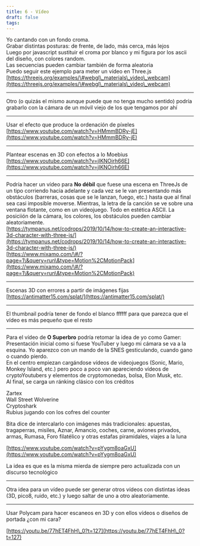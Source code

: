 ```yaml
---
title: 6 - Vídeo
draft: false
tags:
---
```

Yo cantando con un fondo croma.  
Grabar distintas posturas: de frente, de lado, más cerca, más lejos  
Luego por javascript sustituir el croma por blanco y mi figura por los ascii del diseño, con colores random.  
Las secuencias pueden cambiar también de forma aleatoria  
Puedo seguir este ejemplo para meter un vídeo en Three.js  
[https://threejs.org/examples/\#webgl\_materials\_video\_webcam](https://threejs.org/examples/\#webgl\_materials\_video\_webcam)

---
Otro (o quizás el mismo aunque puede que no tenga mucho sentido) podría grabarlo con la cámara de un móvil viejo de los que tengamos por ahí

---
Usar el efecto que produce la ordenación de píxeles  
[https://www.youtube.com/watch?v=HMmmBDRy-jE](https://www.youtube.com/watch?v=HMmmBDRy-jE)

---
Plantear escenas en 3D con efectos a lo Moebius  
[https://www.youtube.com/watch?v=jlKNOirh66E](https://www.youtube.com/watch?v=jlKNOirh66E)

---
Podría hacer un vídeo para **No débil** que fuese una escena en ThreeJs de un tipo corriendo hacia adelante y cada vez se le van presentando más obstáculos (barreras, cosas que se le lanzan, fuego, etc.) hasta que al final sea casi imposible moverse. Mientras, la letra de la canción se ve sobre una ventana flotante, como en un videojuego. Todo en estética ASCII. La posiciión de la cámara, los colores, los obstáculos pueden cambiar aleatoriamente.  
[https://tympanus.net/codrops/2019/10/14/how-to-create-an-interactive-3d-character-with-three-js/](https://tympanus.net/codrops/2019/10/14/how-to-create-an-interactive-3d-character-with-three-js/)  
[https://www.mixamo.com/\#/?page=1\&query=run\&type=Motion%2CMotionPack](https://www.mixamo.com/\#/?page=1\&query=run\&type=Motion%2CMotionPack)

---
Escenas 3D con errores a partir de imágenes fijas  
[https://antimatter15.com/splat/](https://antimatter15.com/splat/)

---
El thumbnail podría tener de fondo el blanco ffffff para que parezca que el vídeo es más pequeño que el resto

---
Para el vídeo de **O Superbro** podría retomar la idea de yo como Gamer:  
Presentación inicial como si fuese YouTuber y luego mi cámara se va a la esquina. Yo aparezco con un mando de la SNES gesticulando, cuando gano o cuando pierdo.   
En el centro empiezan cargándose vídeos de videojuegos (Sonic, Mario, Monkey Island, etc.) pero poco a poco van apareciendo vídeos de cryptoYoutubers y elementos de cryptomonedas, bolsa, Elon Musk, etc.  
Al final, se carga un ránking clásico con los créditos

Zartex  
Wall Street Wolverine  
Cryptoshark  
Rubius jugando con los cofres del counter

Bita dice de intercalarlo con imágenes más tradicionales: apuestas, tragaperras, misiles, Aznar, Amancio, coches, carne, aviones privados, armas, Rumasa, Foro filatélico y otras estafas piramidales, viajes a la luna

[https://www.youtube.com/watch?v=pYygm8oaGxU](https://www.youtube.com/watch?v=pYygm8oaGxU)

La idea es que es la misma mierda de siempre pero actualizada con un discurso tecnológico

---
Otra idea para un vídeo puede ser generar otros vídeos con distintas ideas (3D, pico8, ruido, etc.) y luego saltar de uno a otro aleatoriamente.

---
Usar Polycam para hacer escaneos en 3D y con ellos vídeos o diseños de portada ¿con mi cara?

[https://youtu.be/77hET4FhH\_0?t=127](https://youtu.be/77hET4FhH\_0?t=127)